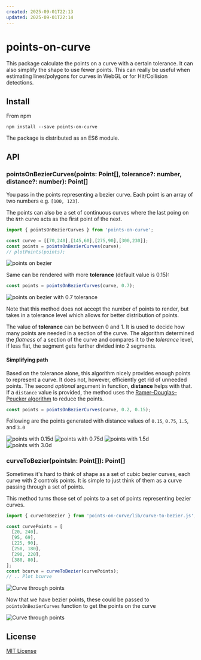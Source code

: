 ```yaml
---
created: 2025-09-01T22:13
updated: 2025-09-01T22:14
---
```

# points-on-curve

This package calculate the points on a curve with a certain tolerance. It can also simplify the shape to use fewer points. 
This can really be useful when estimating lines/polygons for curves in WebGL or for Hit/Collision detections. 

## Install

From npm

```
npm install --save points-on-curve
```

The package is distributed as an ES6 module. 

## API

### pointsOnBezierCurves(points: Point[], tolerance?: number, distance?: number): Point[]

You pass in the points representing a bezier curve. Each point is an array of two numbers e.g. `[100, 123]`.

The points can also be a set of continuous curves where the last poing on the `Nth` curve acts as the first point of the next. 

```javascript
import { pointsOnBezierCurves } from 'points-on-curve';

const curve = [[70,240],[145,60],[275,90],[300,230]];
const points = pointsOnBezierCurves(curve);
// plotPoints(points);
```

![points on bezier](https://user-images.githubusercontent.com/833927/79051836-45630300-7be7-11ea-8cb6-cba2695a4807.png)

Same can be rendered with more **tolerance** (default value is 0.15):

```javascript
const points = pointsOnBezierCurves(curve, 0.7);
```
![points on bezier with 0.7 tolerance](https://user-images.githubusercontent.com/833927/79051837-45fb9980-7be7-11ea-9583-52cf882e770e.png)

Note that this method does not accept the number of points to render, but takes in a tolerance level which allows for better distribution of points. 

The value of **tolerance** can be between 0 and 1. It is used to decide how many points are needed in a section of the curve. The algorithm determined the *flatness* of a section of the curve and compares it to the *tolerance* level, if less flat, the segment gets further divided into 2 segments. 


#### Simplifying path

Based on the tolerance alone, this algorithm nicely provides enough points to represent a curve. It does not, however, efficiently get rid of unneeded points. The second *optional* argument in function, **distance** helps with that. If a `distance` value is provided, the method uses the [Ramer–Douglas–Peucker algorithm](https://en.wikipedia.org/wiki/Ramer%E2%80%93Douglas%E2%80%93Peucker_algorithm) to reduce the points. 

```javascript
const points = pointsOnBezierCurves(curve, 0.2, 0.15);
```

Following are the points generated with distance values of `0.15`, `0.75`, `1.5`, and `3.0`

![points with 0.15d](https://user-images.githubusercontent.com/833927/79051853-53b11f00-7be7-11ea-8970-7cc3f7621142.png)
![points with 0.75d](https://user-images.githubusercontent.com/833927/79051854-5449b580-7be7-11ea-9601-a1dd418b10d8.png)
![points with 1.5d](https://user-images.githubusercontent.com/833927/79051855-5449b580-7be7-11ea-9ab4-139beb0faf11.png)
![points with 3.0d](https://user-images.githubusercontent.com/833927/79051856-54e24c00-7be7-11ea-9f52-34e3ad9c81bd.png)

### curveToBezier(pointsIn: Point[]): Point[]

Sometimes it's hard to think of shape as a set of cubic bezier curves, each curve with 2 controls points. It is simple to just think of them as a curve passing through a set of points. 

This method turns those set of points to a set of points representing bezier curves.

```javascript
import { curveToBezier } from 'points-on-curve/lib/curve-to-bezier.js';

const curvePoints = [
  [20, 240],
  [95, 69],
  [225, 90],
  [250, 180],
  [290, 220],
  [380, 80],
];
const bcurve = curveToBezier(curvePoints);
// .. Plot bcurve
```
![Curve through points](https://user-images.githubusercontent.com/833927/79051797-12b90a80-7be7-11ea-92d2-5cb79adcbe30.png)

Now that we have bezier points, these could be passed to `pointsOnBezierCurves` function to get the points on the curve

![Curve through points](https://user-images.githubusercontent.com/833927/79051798-1351a100-7be7-11ea-8465-959a22b72371.png)


## License
[MIT License](https://github.com/pshihn/bezier-points/blob/master/LICENSE)

